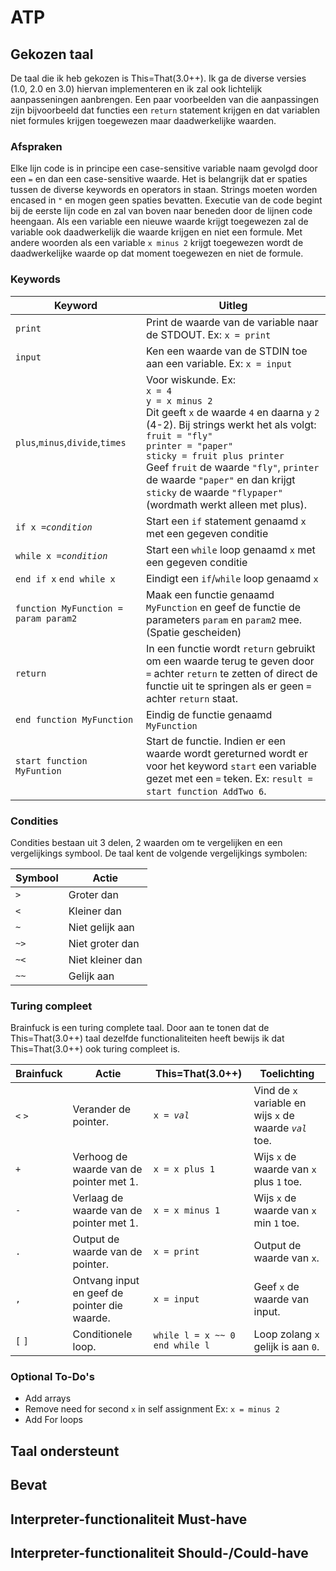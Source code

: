 # ATP

## Gekozen taal
De taal die ik heb gekozen is This=That(3.0++). Ik ga de diverse versies (1.0, 2.0 en 3.0) hiervan implementeren en ik zal ook lichtelijk aanpasseningen aanbrengen. Een paar voorbeelden van die aanpassingen zijn bijvoorbeeld dat functies een `return` statement krijgen en dat variablen niet formules krijgen toegewezen maar daadwerkelijke waarden.

### Afspraken
Elke lijn code is in principe een case-sensitive variable naam gevolgd door een `=` en dan een case-sensitive waarde.
Het is belangrijk dat er spaties tussen de diverse keywords en operators in staan. Strings moeten worden encased in `"` en mogen geen spaties bevatten. Executie van de code begint bij de eerste lijn code en zal van boven naar beneden door de lijnen code heengaan. Als een variable een nieuwe waarde krijgt toegewezen zal de variable ook daadwerkelijk die waarde krijgen en niet een formule. Met andere woorden als een variable `x minus 2` krijgt toegewezen wordt de daadwerkelijke waarde op dat moment toegewezen en niet de formule.

### Keywords
|Keyword|Uitleg|
|---|---|
|`print`|Print de waarde van de variable naar de STDOUT. Ex: `x = print`|
|`input`|Ken een waarde van de STDIN toe aan een variable. Ex: `x = input`|
|`plus`,`minus`,`divide`,`times`| Voor wiskunde. Ex: </br> `x = 4` </br> `y = x minus 2` </br> Dit geeft `x` de waarde `4` en daarna `y` `2` (4-2). Bij strings werkt het als volgt: </br> `fruit = "fly"` </br> `printer = "paper"` </br> `sticky = fruit plus printer` </br> Geef `fruit` de waarde `"fly"`, `printer` de waarde `"paper"` en dan krijgt `sticky` de waarde `"flypaper"` (wordmath werkt alleen met plus).|
|`if x =`*`condition`*|Start een `if` statement genaamd `x` met een gegeven conditie|
|`while x =`*`condition`*|Start een `while` loop genaamd `x` met een gegeven conditie|
|`end if x` `end while x`|Eindigt een `if`/`while` loop genaamd `x`|
|`function MyFunction = param param2`|Maak een functie genaamd `MyFunction` en geef de functie de parameters `param` en `param2` mee.(Spatie gescheiden)|
|`return`|In een functie wordt `return` gebruikt om een waarde terug te geven door `=` achter `return` te zetten of direct de functie uit te springen als er geen `=` achter `return` staat.|
|`end function MyFunction`|Eindig de functie genaamd `MyFunction`|
|`start function MyFuntion`|Start de functie. Indien er een waarde wordt gereturned wordt er voor het keyword `start` een variable gezet met een `=` teken. Ex: `result = start function AddTwo 6`.|

### Condities
Condities bestaan uit 3 delen, 2 waarden om te vergelijken en een vergelijkings symbool. De taal kent de volgende vergelijkings symbolen:

|Symbool|Actie|
|---|---|
|`>`|Groter dan|
|`<`|Kleiner dan|
|`~`|Niet gelijk aan|
|`~>`|Niet groter dan|
|`~<`|Niet kleiner dan|
|`~~`|Gelijk aan|

### Turing compleet
Brainfuck is een turing complete taal. Door aan te tonen dat de This=That(3.0++) taal dezelfde functionaliteiten heeft bewijs ik dat This=That(3.0++) ook turing compleet is.

|Brainfuck|Actie|This=That(3.0++)|Toelichting|
|---|---|---|---|
|`<` `>`|Verander de pointer.|`x = `*`val`*|Vind de `x` variable en wijs `x` de waarde *`val`* toe.|
|`+`|Verhoog de waarde van de pointer met 1.|`x = x plus 1`|Wijs `x` de waarde van `x` plus `1` toe.|
|`-`|Verlaag de waarde van de pointer met 1.|`x = x minus 1`|Wijs `x` de waarde van `x` min `1` toe.|
|`.`|Output de waarde van de pointer.|`x = print`|Output de waarde van `x`.|
|`,`|Ontvang input en geef de pointer die waarde.|`x = input`|Geef `x` de waarde van input.|
|`[` `]`| Conditionele loop.|`while l = x ~~ 0` `end while l`|Loop zolang `x` gelijk is aan `0`.|

### Optional To-Do's
- Add arrays
- Remove need for second `x` in self assignment Ex: `x = minus 2`
- Add For loops

## Taal ondersteunt

## Bevat

## Interpreter-functionaliteit Must-have

## Interpreter-functionaliteit Should-/Could-have